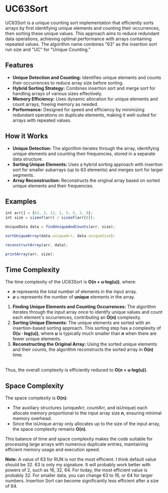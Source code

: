 
# UC63Sort

UC63Sort is a unique counting sort implementation that efficiently sorts arrays by first identifying unique elements and counting their occurrences, then sorting these unique values. This approach aims to reduce redundant data operations, achieving optimal performance with arrays containing repeated values. The algorithm name combines "63" as the insertion sort run size and "UC" for "Unique Counting."

## Features

- **Unique Detection and Counting:** Identifies unique elements and counts their occurrences to reduce array size before sorting.
- **Hybrid Sorting Strategy:** Combines insertion sort and merge sort for handling arrays of various sizes effectively.
- **Memory Efficiency:** Uses dynamic allocation for unique elements and count arrays, freeing memory as needed.
- **Performance:** Designed for speed and efficiency by minimizing redundant operations on duplicate elements, making it well-suited for arrays with repeated values.

## How it Works

- **Unique Detection:** The algorithm iterates through the array, identifying unique elements and counting their frequencies, stored in a separate data structure.
- **Sorting Unique Elements:** Uses a hybrid sorting approach with insertion sort for smaller subarrays (up to 63 elements) and merges sort for larger segments.
- **Array Reconstruction:** Reconstructs the original array based on sorted unique elements and their frequencies.
## Examples

```javascript
int arr[] = {63, 3, 12, 1, 5, 5, 3, 9};
int size = sizeof(arr) / sizeof(arr[0]);

UniqueData data = findUniqueAndCounts(arr, size);

sortUniqueArray(data.uniqueArr, data.uniqueSize);

reconstructArray(arr, data);

printArray(arr, size);
```

## Time Complexity
The time complexity of the UC63Sort is **O(n + u⋅log⁡(u))**, where:

- ***n*** represents the total number of elements in the input array.
- ***u*** u represents the number of **unique** elements in the array.


1. **Finding Unique Elements and Counting Occurrences:** The algorithm iterates through the input array once to identify unique values and count each element's occurrences, contributing an **O(n)** complexity.
2. **Sorting Unique Elements:** The unique elements are sorted with an insertion-based sorting approach. This sorting step has a complexity of **O(u ⋅ log⁡(u))**, where ***u*** is typically much smaller than ***n*** when there are fewer unique elements.
3. **Reconstructing the Original Array:** Using the sorted unique elements and their counts, the algorithm reconstructs the sorted array in **O(n)** time.

\
Thus, the overall complexity is efficiently reduced to **O(n + u⋅log⁡(u))**.

## Space Complexity
The space complexity is **O(n)**:

- The auxiliary structures (uniqueArr, countArr, and isUnique) each allocate memory proportional to the input array size **n**, ensuring minimal memory overhead.
- Since the isUnique array only allocates up to the size of the input array, the space complexity remains **O(n)**.

This balance of time and space complexity makes the code suitable for processing large arrays with numerous duplicate entries, maintaining efficient memory usage and execution speed.

**Note:** A value of 63 for RUN is not the most efficient. I think default value should be 32. 63 is only my signature. It will probably work better with powers of 2, such as 16, 32, 64. For today, the most efficient value is probably 32. For smaller data, you can change 63 to 16, or 64 for larger numbers. Insertion Sort can become significantly less efficient after a size of 64.
